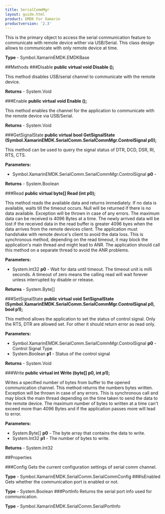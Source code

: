 ```yaml
---
title: SerialCommMgr
layout: guide.html 
product: EMDK For Xamarin 
productversion: '2.3' 
---
```

This is the primary object to access the serial communication feature to communicate with remote device wither via USB/Serial. This class design allows to communicate with only remote device at time.

**Type** - Symbol.XamarinEMDK.EMDKBase

##Methods
###Disable
**public virtual void Disable ();**

This method disables USB/serial channel to communicate with the remote device.


**Returns** - System.Void

###Enable
**public virtual void Enable ();**

This method enables the channel for the application to communicate with the remote device via USB/Serial.


**Returns** - System.Void

###GetSignalState
**public virtual bool GetSignalState (Symbol.XamarinEMDK.SerialComm.SerialCommMgr.ControlSignal p0);**

This method can be used to query the signal status of DTR, DCD, DSR, RI, RTS, CTS.

**Parameters:** 

* Symbol.XamarinEMDK.SerialComm.SerialCommMgr.ControlSignal **p0** - 

**Returns** - System.Boolean

###Read
**public virtual byte[] Read (int p0);**

This method reads the available data and returns immediately. If no data is available, waits till the timeout occurs. Null will be returned if there is no data available. Exception will be thrown in case of any errors. The maximum data can be received is 4096 Bytes at a time. The newly arrived data will be lost if the received data in the read buffer is greater 4096 byes when the data arrives from the remote devices client. The application must handshake with remote device's client to avoid the data loss. This is synchronous method, depending on the read timeout, it may block the application's main thread and might lead to ANR. The application should call this method on a separate thread to avoid the ANR problems.

**Parameters:** 

* System.Int32 **p0** - Wait for data until timeout. The timeout unit is milli seconds. A timeout of zero means the calling read will wait forever unless interrupted by disable or release.

**Returns** - System.Byte[]

###SetSignalState
**public virtual void SetSignalState (Symbol.XamarinEMDK.SerialComm.SerialCommMgr.ControlSignal p0, bool p1);**

This method allows the application to set the status of control signal. Only the RTS, DTR are allowed set. For other it should return error as read only.

**Parameters:** 

* Symbol.XamarinEMDK.SerialComm.SerialCommMgr.ControlSignal **p0** - Control Signal Type
* System.Boolean **p1** - Status of the control signal

**Returns** - System.Void

###Write
**public virtual int Write (byte[] p0, int p1);**

Writes a specified number of bytes from buffer to the opened communication channel. This method returns the numbers bytes written. Exception will be thrown in case of any errors. This is synchronous call and may block the main thread depending on the time taken to send the data to the remote device. The maximum number of bytes to written at a time can't exceed more than 4096 Bytes and if the application passes more will lead to error.

**Parameters:** 

* System.Byte[] **p0** - The byte array that contains the data to write.
* System.Int32 **p1** - The number of bytes to write.

**Returns** - System.Int32

##Properties

###Config
Gets the current configuration settings of serial comm channel.

**Type** - Symbol.XamarinEMDK.SerialComm.SerialCommConfig
###IsEnabled
Gets whether the communication port is enabled or not.

**Type** - System.Boolean
###PortInfo
Returns the serial port info used for communication.

**Type** - Symbol.XamarinEMDK.SerialComm.SerialPortInfo


